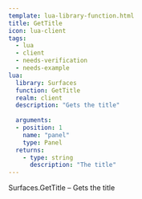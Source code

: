 ```yaml
---
template: lua-library-function.html
title: GetTitle
icon: lua-client
tags:
  - lua
  - client
  - needs-verification
  - needs-example
lua:
  library: Surfaces
  function: GetTitle
  realm: client
  description: "Gets the title"
  
  arguments:
  - position: 1
    name: "panel"
    type: Panel
  returns:
    - type: string
      description: "The title"
---
```


<div class="lua__search__keywords">
Surfaces.GetTitle &#x2013; Gets the title
</div>
